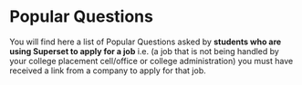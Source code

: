 # Popular Questions

You will find here a list of Popular Questions asked by **students who are using Superset to apply for a job** i.e. (a job that is not being handled by your college placement cell/office or college administration) you must have received a link from a company to apply for that job.&#x20;

